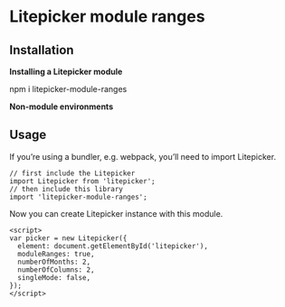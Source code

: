 Litepicker module ranges
=========

## Installation

**Installing a Litepicker module**

npm i litepicker-module-ranges

**Non-module environments**

<script src="https://cdn.jsdelivr.net/npm/litepicker-module-ranges/dist/index.js"></script>

## Usage

If you’re using a bundler, e.g. webpack, you’ll need to import Litepicker.

```
// first include the Litepicker
import Litepicker from 'litepicker';
// then include this library
import 'litepicker-module-ranges';
```

Now you can create Litepicker instance with this module.
```
<script>
var picker = new Litepicker({ 
  element: document.getElementById('litepicker'),
  moduleRanges: true,
  numberOfMonths: 2,
  numberOfColumns: 2,
  singleMode: false,
});
</script>
```
